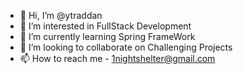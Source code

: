 - 👋 Hi, I’m @ytraddan
- 👀 I’m interested in FullStack Development
- 🌱 I’m currently learning Spring FrameWork
- 💞️ I’m looking to collaborate on Challenging Projects 
- 📫 How to reach me - 1nightshelter@gmail.com

<!---
ytraddan/ytraddan is a ✨ special ✨ repository because its `README.md` (this file) appears on your GitHub profile.
You can click the Preview link to take a look at your changes.
--->
